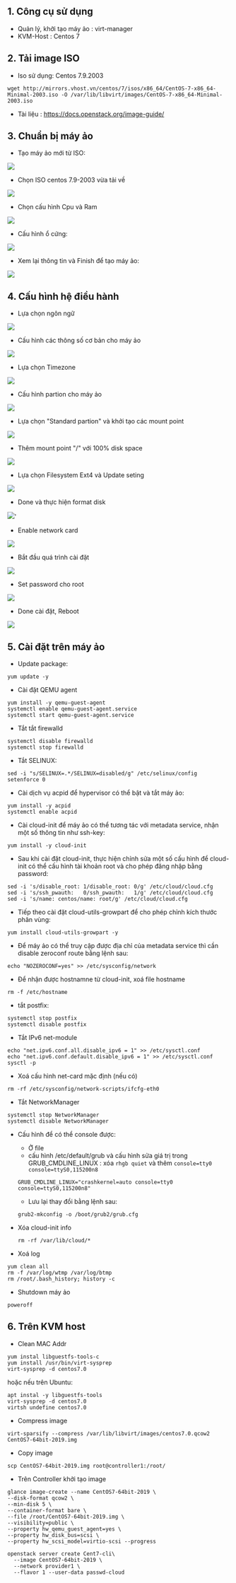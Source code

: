 
## 1. Công cụ sử dụng

- Quản lý, khởi tạo máy ảo : virt-manager
- KVM-Host : Centos 7 

## 2. Tải image ISO

- Iso sử dụng: Centos 7.9.2003

```
wget http://mirrors.vhost.vn/centos/7/isos/x86_64/CentOS-7-x86_64-Minimal-2003.iso -O /var/lib/libvirt/images/CentOS-7-x86_64-Minimal-2003.iso
```

- Tài liệu : https://docs.openstack.org/image-guide/


## 3. Chuẩn bị máy ảo
- Tạo máy ảo mới từ ISO:

![](http://i.imgur.com/uLnOyNO.png)

- Chọn ISO centos 7.9-2003 vừa tải về

![](http://i.imgur.com/7Dd15Et.png)

- Chọn cấu hình Cpu và Ram

![](http://i.imgur.com/oT6fWq6.png)

- Cấu hình ổ cứng:

![](http://i.imgur.com/87qol09.png)

- Xem lại thông tin và Finish để tạo máy ảo:

![](http://i.imgur.com/d3iDTP0.png)

## 4. Cấu hình hệ điều hành

- Lựa chọn ngôn ngữ

![](https://i.imgur.com/uMQn40R.png)

- Cấu hình các thông số cơ bản cho máy ảo

![](https://i.imgur.com/Q4AzhWR.png)

- Lựa chọn Timezone

![](https://i.imgur.com/Wc4cErl.png)

- Cấu hình partion cho máy ảo

![](https://i.imgur.com/62DKoOR.png)

- Lựa chọn  "Standard partion" và khởi tạo các mount point

![](https://i.imgur.com/UhQ6Wz9.png)

- Thêm mount point "/" với 100% disk space

![](https://i.imgur.com/pQXjxeA.png)

- Lựa chọn Filesystem Ext4 và Update seting

![](https://i.imgur.com/VcpemP2.png)

- Done và thực hiện format disk

![](https://i.imgur.com/BRncG3C.png)'


- Enable network card

![](https://i.imgur.com/KWKH7Jq.png)

- Bắt đầu quá trình cài đặt

![](https://i.imgur.com/uTW2mwB.png)

- Set password cho root

![](https://i.imgur.com/fmfb6Wg.png)

- Done cài đặt, Reboot

![](https://i.imgur.com/WDBNvBx.png)

## 5. Cài đặt trên máy ảo

- Update package:
```
yum update -y
```
- Cài đặt QEMU agent
```
yum install -y qemu-guest-agent
systemctl enable qemu-guest-agent.service
systemctl start qemu-guest-agent.service
```

- Tắt tắt firewalld
```
systemctl disable firewalld
systemctl stop firewalld
```

- Tắt SELINUX:
```
sed -i "s/SELINUX=.*/SELINUX=disabled/g" /etc/selinux/config
setenforce 0
```

- Cài dịch vụ acpid để hypervisor có thể bật và tắt máy ảo:
```
yum install -y acpid
systemctl enable acpid
```
- Cài cloud-init để máy ảo có thể tương tác với metadata service, nhận một số thông tin như ssh-key:
```
yum install -y cloud-init
```

- Sau khi cài đặt cloud-init, thực hiện chỉnh sửa một số cấu hình để cloud-init có thể cấu hình tài khoản root và cho phép đăng nhập bằng password:
```
sed -i 's/disable_root: 1/disable_root: 0/g' /etc/cloud/cloud.cfg  
sed -i 's/ssh_pwauth:   0/ssh_pwauth:   1/g' /etc/cloud/cloud.cfg
sed -i 's/name: centos/name: root/g' /etc/cloud/cloud.cfg
```
- Tiếp theo cài đặt cloud-utils-growpart để cho phép chỉnh kích thước phân vùng:
```
yum install cloud-utils-growpart -y
```

- Để máy ảo có thể truy cập được địa chỉ của metadata service thì cần disable zeroconf route bằng lệnh sau:
```
echo "NOZEROCONF=yes" >> /etc/sysconfig/network
```
- Để nhận được hostnamne từ cloud-init, xoá file hostname
```
rm -f /etc/hostname
```
- tắt postfix:
```
systemctl stop postfix
systemctl disable postfix
```
- Tắt IPv6 net-module
```
echo "net.ipv6.conf.all.disable_ipv6 = 1" >> /etc/sysctl.conf
echo "net.ipv6.conf.default.disable_ipv6 = 1" >> /etc/sysctl.conf
sysctl -p
```

- Xoá cấu hình net-card mặc định (nếu có)
```
rm -rf /etc/sysconfig/network-scripts/ifcfg-eth0
```
- Tắt NetworkManager
```
systemctl stop NetworkManager
systemctl disable NetworkManager
```

- Cấu hình để có thể console được:
    - Ở file
    -  cấu hình /etc/default/grub và cấu hình sửa giá trị trong GRUB_CMDLINE_LINUX : xóa `rhgb quiet` và thêm `console=tty0 console=ttyS0,115200n8` 
    ```
    GRUB_CMDLINE_LINUX="crashkernel=auto console=tty0 console=ttyS0,115200n8"
    ```
    - Lưu lại thay đổi bằng lệnh sau:
    ```
    grub2-mkconfig -o /boot/grub2/grub.cfg
    ```

- Xóa cloud-init info
  ```
  rm -rf /var/lib/cloud/*
  ```

- Xoá log
```
yum clean all
rm -f /var/log/wtmp /var/log/btmp
rm /root/.bash_history; history -c 
```

- Shutdown máy ảo
```
poweroff
```
## 6. Trên KVM host

- Clean MAC Addr
```
yum instal libguestfs-tools-c
yum install /usr/bin/virt-sysprep
virt-sysprep -d centos7.0
```

hoặc nếu trên Ubuntu:
```
apt instal -y libguestfs-tools
virt-sysprep -d centos7.0
virtsh undefine centos7.0
```


-  Compress image
```
virt-sparsify --compress /var/lib/libvirt/images/centos7.0.qcow2 CentOS7-64bit-2019.img

```


- Copy image 
```
scp CentOS7-64bit-2019.img root@controller1:/root/

```

- Trên Controller khởi tạo image
```
glance image-create --name CentOS7-64bit-2019 \
--disk-format qcow2 \
--min-disk 5 \
--container-format bare \
--file /root/CentOS7-64bit-2019.img \
--visibility=public \
--property hw_qemu_guest_agent=yes \
--property hw_disk_bus=scsi \
--property hw_scsi_model=virtio-scsi --progress
```

```
openstack server create Cent7-cli\
  --image CentOS7-64bit-2019 \
  --network provider1 \
  --flavor 1 --user-data passwd-cloud
```
